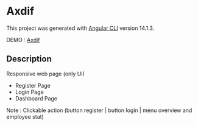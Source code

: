 # Axdif

This project was generated with [Angular CLI](https://github.com/angular/angular-cli) version 14.1.3.

DEMO : [Axdif](https://laska-adief.github.io/axdif)

## Description 
Responsive web page (only UI)
- Register Page
- Login Page
- Dashboard Page

Note : Clickable action (button register | button login | menu overview and employee stat)
